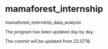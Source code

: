 # mamaforest_internship
mamaforest_internship_data_analysis

The program has been updated day by day.

The commit will be updated from 22.07.18.
